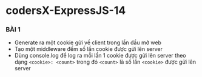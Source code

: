 # codersX-ExpressJS-14
###  BÀI 1
- Generate ra một cookie gửi về client trong lần đầu mở web
- Tạo một middleware đếm số lần cookie được gửi lên server
- Dùng console.log để log ra mỗi lần 1 cookie được gửi lên server theo dạng `<cookie>: <count>` trong đó `<count>` là số lần `<cookie>` được gửi lên server